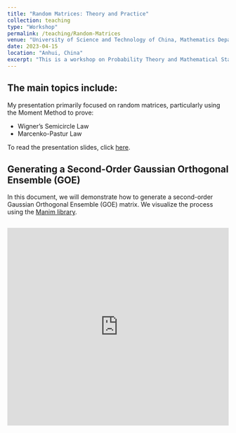```yaml
---
title: "Random Matrices: Theory and Practice"
collection: teaching
type: "Workshop"
permalink: /teaching/Random-Matrices
venue: "University of Science and Technology of China, Mathematics Department"
date: 2023-04-15
location: "Anhui, China"
excerpt: "This is a workshop on Probability Theory and Mathematical Statistics, initiated by the instructor associate professor [Dangzheng Liu](http://staff.ustc.edu.cn/~dzliu/). "
---
```


The main topics include:
------
My presentation primarily focused on random matrices, particularly using the Moment Method to prove:
- Wigner’s Semicircle Law
- Marcenko-Pastur Law

To read the presentation slides, click [here](/files/random-matrix.pdf).

 Generating a Second-Order Gaussian Orthogonal Ensemble (GOE)
------
In this document, we will demonstrate how to generate a second-order Gaussian Orthogonal Ensemble (GOE) matrix. We visualize the process using the [Manim library](https://github.com/manimCommunity/manim).
<div style="max-width: 800px; margin: 2em auto;">
    <iframe src="https://player.vimeo.com/video/1001774272?badge=0&amp;autopause=0&amp;player_id=0&amp;app_id=58479" frameborder="0" allow="autoplay; fullscreen; picture-in-picture; clipboard-write" style="width: 100%; height: 450px;" title="MatrixAnimation"></iframe>
</div>
<script src="https://player.vimeo.com/api/player.js"></script>
